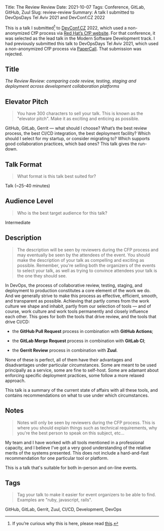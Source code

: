 Title: The Review Review
Date: 2021-10-07
Tags: Conference, GitLab, GitHub, Zuul
Slug: review-review
Summary: A talk I submitted to DevOpsDays Tel Aviv 2021 and DevConf.CZ 2022

This is a talk I submitted[^1] to
[DevConf.CZ](https://www.devconf.info/cz/) 2022, which used a
non-anonymized CfP process via [Red Hat’s CfP
website](https://cfp.devconf.info). For that conference, it was
selected as the lead talk in the Modern Software Development track.  I
had previously submitted this talk to DevOpsDays Tel Aviv 2021, which
used a non-anonymized CfP process via
[PaperCall](https://www.papercall.io/). That submission was rejected.

[^1]: If you’re curious why this is here, please read
    [this]({filename}../../blog/talk-submissions.md).

## Title

*The Review Review: comparing code review, testing, staging and
deployment across development collaboration platforms*

## Elevator Pitch

> You have 300 characters to sell your talk. This is known as the
> "elevator pitch". Make it as exciting and enticing as possible.

GitHub, GitLab, Gerrit — what should I choose? What’s the best review
process, the best CI/CD integration, the best deployment facility?
Which should I select for my startup, or consider migrating to? Which
supports good collaboration practices, which bad ones? This talk gives
the run-down.

## Talk Format

> What format is this talk best suited for?

Talk (~25-40 minutes)

## Audience Level

> Who is the best target audience for this talk?

Intermediate

## Description

> The description will be seen by reviewers during the CFP process and
> may eventually be seen by the attendees of the event. You should
> make the description of your talk as compelling and exciting as
> possible. Remember, you're selling both the organizers of the events
> to select your talk, as well as trying to convince attendees your
> talk is the one they should see.

In DevOps, the process of collaborative review, testing, staging, and
deployment to production constitutes a core element of the work we
do. And we generally strive to make this process as effective,
efficient, smooth, and transparent as possible. Achieving that partly
comes from the work culture we shape and inhabit, partly from our
selection of tools — and of course, work culture and work tools
permanently and closely influence each other. This goes for both the
tools that drive review, and the tools that drive CI/CD:

* the **GitHub Pull Request** process in combination with **GitHub
  Actions**;

* the **GitLab Merge Request** process in combination with **GitLab
  CI**;

* the **Gerrit Review** process in combination with **Zuul**.

None of these is perfect, all of them have their advantages and
disadvantages under particular circumstances. Some are meant to be
used principally as a service, some are fine to self-host. Some are
adamant about enforcing specific deployment practices, some follow a
more relaxed approach.

This talk is a summary of the current state of affairs with all these
tools, and contains recommendations on what to use under which
circumstances.

## Notes

> Notes will only be seen by reviewers during the CFP process. This is
> where you should explain things such as technical requirements, why
> you're the best person to speak on this subject, etc...

My team and I have worked with all tools mentioned in a professional
capacity, and I believe I've got a very good understanding of the
relative merits of the systems presented. This does not include a
hard-and-fast recommendation for one particular tool or platform.

This is a talk that's suitable for both in-person and on-line events.

## Tags

> Tag your talk to make it easier for event organizers to be able to
> find. Examples are "ruby, javascript, rails".

GitHub, GitLab, Gerrit, Zuul, CI/CD, Development, DevOps

